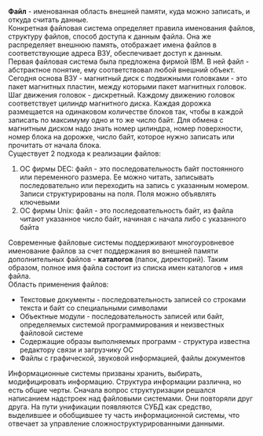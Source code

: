 **Файл** - именованная область внешней памяти, куда можно записать, и откуда считать данные.  
Конкретная файловая система определяет правила именования файлов, структуру файлов, способ доступа к данным файла. Она же распределяет внешнюю память, отображает имена файлов в соответствующие адреса ВЗУ, обеспечивает доступ к данным.  
Первая файловая система была предложена фирмой IBM. В ней файл - абстрактное понятие, ему соответствовал любой внешний объект.  
Сегодня основа ВЗУ - магнитный диск с подвижными головками - это пакет магнитных пластин, между которыми пакет магнитных головок. Шаг движения головок - дискретный. Каждому движению головок соответствует цилиндр магнитного диска. Каждая дорожка размещается на одинаковом количестве блоков так, чтобы в каждой записать по максимуму одно и то же число байт. Для обмена с магнитным диском надо знать номер цилиндра, номер поверхности, номер блока на дорожке, число байт, которое нужно записать или прочитать от начала блока.  
Существует 2 подхода к реализации файлов:
1. ОС фирмы DEC: файл - это последовательность байт постоянного или переменного размера. Ее можно читать, записывать последовательно или переходить на запись с указанным номером. Записи структурированы на поля. Поля можно объявлять ключевыми
2. ОС фирмы Unix: файл - это последовательность байт, из файла читают указанное число байт, начиная с начала либо с указанного байта
  
Современные файловые системы поддерживают многоуровневое именование файлов за счет поддержания во внешней памяти дополнительных файлов - **каталогов** (папок, директорий). Таким образом, полное имя файла состоит из списка имен каталогов + имя файла.  
Область применения файлов:
- Текстовые документы - последовательность записей со строками текста и байт со специальными символами
- Объектные модули - последовательность записей или байт, определяемых системой программирования и неизвестных файловой системе
- Содержащие образы выполняемых программ - структура известна редактору связи и загрузчику ОС
- Файлы с графической, звуковой информацией, файлы документов
  
Информационные системы призваны хранить, выбирать, модифицировать информацию. Структура информации различна, но есть общие черты. Сначала вопрос структуризации решался написанием надстроек над файловыми системами. Они повторяли друг друга. На пути унификации появляются СУБД как средство, выделившее и обобщившее ту часть информационной системы, что отвечает за управление сложноструктурированными данными.
